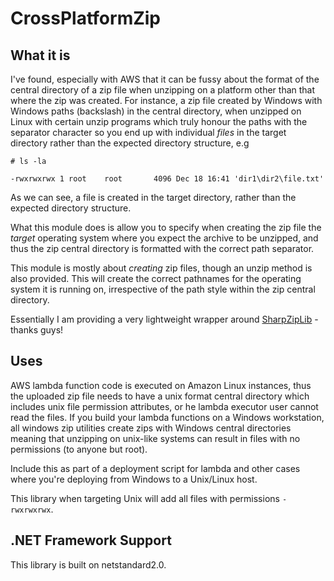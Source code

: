 # CrossPlatformZip

## What it is

I've found, especially with AWS that it can be fussy about the format of the central directory of a zip file when unzipping on a platform other than that where the zip was created. For instance, a zip file created by Windows with Windows paths (backslash) in the central directory, when unzipped on Linux with certain unzip programs which truly honour the paths with the separator character so you end up with individual _files_ in the target directory rather than the expected directory structure, e.g

```
# ls -la

-rwxrwxrwx 1 root    root       4096 Dec 18 16:41 'dir1\dir2\file.txt'
```

As we can see, a file is created in the target directory, rather than the expected directory structure.

What this module does is allow you to specify when creating the zip file the _target_ operating system where you expect the archive to be unzipped, and thus the zip central directory is formatted with the correct path separator.

This module is mostly about _creating_ zip files, though an unzip method is also provided. This will create the correct pathnames for the operating system it is running on, irrespective of the path style within the zip central directory.

Essentially I am providing a very lightweight wrapper around [SharpZipLib](https://github.com/icsharpcode/SharpZipLib) - thanks guys!

## Uses

AWS lambda function code is executed on Amazon Linux instances, thus the uploaded zip file needs to have a unix format central directory which includes unix file permission attributes, or he lambda executor user cannot read the files. If you build your lambda functions on a Windows workstation, all windows zip utilities create zips with Windows central directories meaning that unzipping on unix-like systems can result in files with no permissions (to anyone but root).

Include this as part of a deployment script for lambda and other cases where you're deploying from Windows to a Unix/Linux host.

This library when targeting Unix will add all files with permissions `-rwxrwxrwx`.

## .NET Framework Support

This library is built on netstandard2.0.
